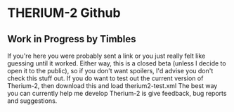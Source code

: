 # THERIUM-2 Github
## Work in Progress by Timbles

If you're here you were probably sent a link or you just really felt like guessing until it worked.
Either way, this is a closed beta (unless I decide to open it to the public), so if you don't want spoilers, I'd advise you don't check this stuff out.
If you do want to test out the current version of Therium-2, then download this and load therium2-test.xml
The best way you can currently help me develop Therium-2 is give feedback, bug reports and suggestions.
